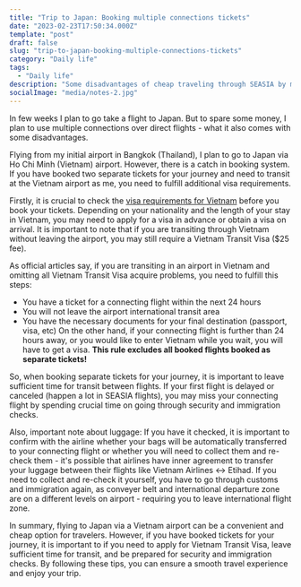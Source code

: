 ```yaml
---
title: "Trip to Japan: Booking multiple connections tickets"
date: "2023-02-23T17:50:34.000Z"
template: "post"
draft: false
slug: "trip-to-japan-booking-multiple-connections-tickets"
category: "Daily life"
tags:
  - "Daily life"
description: "Some disadvantages of cheap traveling through SEASIA by multiple connections flights"
socialImage: "media/notes-2.jpg"
---
```

In few weeks I plan to go take a flight to Japan. But to spare some money, I plan to use multiple connections over direct flights - what it also comes with some disadvantages.

Flying from my initial airport in Bangkok (Thailand), I plan to go to Japan via Ho Chi Minh (Vietnam) airport. However, there is a catch in booking system. If you have booked two separate tickets for your journey and need to transit at the Vietnam airport as me, you need to fulfill additional visa requirements.

Firstly, it is crucial to check the [visa requirements for Vietnam](https://visaguide.world/asia/vietnam-visa/do-i-need-a-visa-for-vietnam/) before you book your tickets. Depending on your nationality and the length of your stay in Vietnam, you may need to apply for a visa in advance or obtain a visa on arrival. It is important to note that if you are transiting through Vietnam without leaving the airport, you may still require a Vietnam Transit Visa ($25 fee). 

As official articles say, if you are transiting in an airport in Vietnam and omitting all Vietnam Transit Visa acquire problems, you need to fulfill this steps:
- You have a ticket for a connecting flight within the next 24 hours
- You will not leave the airport international transit area
- You have the necessary documents for your final destination (passport, visa, etc)
On the other hand, if your connecting flight is further than 24 hours away, or you would like to enter Vietnam while you wait, you will have to get a visa. **This rule excludes all booked flights booked as separate tickets!**

So, when booking separate tickets for your journey, it is important to leave sufficient time for transit between flights. If your first flight is delayed or canceled (happen a lot in SEASIA flights), you may miss your connecting flight by spending crucial time on going through security and immigration checks.

Also, important note about luggage: If you have it checked, it is important to confirm with the airline whether your bags will be automatically transferred to your connecting flight or whether you will need to collect them and re-check them - it's possible that airlines have inner agreement to transfer your luggage between their flights like Vietnam Airlines <-> Etihad. If you need to collect and re-check it yourself, you have to go through customs and immigration again, as conveyer belt and international departure zone are on a different levels on airport - requiring you to leave international flight zone.

In summary, flying to Japan via a Vietnam airport can be a convenient and cheap option for travelers. However, if you have booked tickets for your journey, it is important to if you need to apply for Vietnam Transit Visa, leave sufficient time for transit, and be prepared for security and immigration checks. By following these tips, you can ensure a smooth travel experience and enjoy your trip.